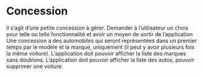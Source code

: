 ﻿# Concession
Il s’agit d’une petite concession à gérer.
Demander à l’utilisateur un choix pour telle ou telle fonctionnalité et avoir un moyen de sortir de l’application
Une concession a des automobiles qui seront représentées dans un premier temps par le modèle et la marque, uniquement (il peut y avoir plusieurs fois la même voiture).
L’application doit pouvoir afficher la liste des marques sans doublons.
L’application doit pouvoir afficher la liste des autos, pouvoir supprimer une voiture.
